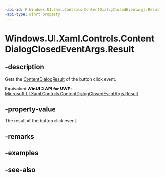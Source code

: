 ```yaml
---
-api-id: P:Windows.UI.Xaml.Controls.ContentDialogClosedEventArgs.Result
-api-type: winrt property
---
```


<!-- Property syntax
public Windows.UI.Xaml.Controls.ContentDialogResult Result { get; }
-->

# Windows.UI.Xaml.Controls.ContentDialogClosedEventArgs.Result

## -description
Gets the [ContentDialogResult](contentdialogresult.md) of the button click event.

Equivalent **WinUI 2 API for UWP**: [Microsoft.UI.Xaml.Controls.ContentDialogClosedEventArgs.Result](/windows/winui/api/microsoft.ui.xaml.controls.contentdialogclosedeventargs.result).

## -property-value
The result of the button click event.

## -remarks

## -examples

## -see-also
